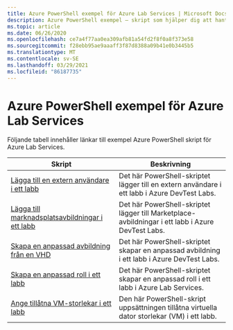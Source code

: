 ```yaml
---
title: Azure PowerShell exempel för Azure Lab Services | Microsoft Docs
description: Azure PowerShell exempel – skript som hjälper dig att hantera labb i Azure Lab Services
ms.topic: article
ms.date: 06/26/2020
ms.openlocfilehash: ce7a4f77aa0ea309afb81a54fd2f8f0a8f373e58
ms.sourcegitcommit: f28ebb95ae9aaaff3f87d8388a09b41e0b3445b5
ms.translationtype: MT
ms.contentlocale: sv-SE
ms.lasthandoff: 03/29/2021
ms.locfileid: "86187735"
---
```

# <a name="azure-powershell-samples-for-azure-lab-services"></a>Azure PowerShell exempel för Azure Lab Services

Följande tabell innehåller länkar till exempel Azure PowerShell skript för Azure Lab Services.

| Skript | Beskrivning |
|---|---|
|[Lägga till en extern användare i ett labb](scripts/add-external-user-to-lab.md)| Det här PowerShell-skriptet lägger till en extern användare i ett labb i Azure DevTest Labs. |
|[Lägga till marknadsplatsavbildningar i ett labb](scripts/add-marketplace-images-to-lab.md)| Det här PowerShell-skriptet lägger till Marketplace-avbildningar i ett labb i Azure DevTest Labs. |
|[Skapa en anpassad avbildning från en VHD](scripts/create-custom-image-from-vhd.md)| Det här PowerShell-skriptet skapar en anpassad avbildning i ett labb i Azure DevTest Labs. |
|[Skapa en anpassad roll i ett labb](scripts/create-custom-role-in-lab.md)| Det här PowerShell-skriptet skapar en anpassad roll i ett labb i Azure Lab Services. |
|[Ange tillåtna VM-storlekar i ett labb](scripts/set-allowed-vm-sizes-in-lab.md)| Den här PowerShell-skript uppsättningen tillåtna virtuella dator storlekar (VM) i ett labb. |

